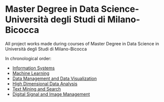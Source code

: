 # Master Degree in Data Science-Università degli Studi di Milano-Bicocca
All project works made during courses of Master Degree in Data Science in Università degli Studi di Milano-Bicocca

In chronological order:
- [Information Systems](https://github.com/BigCarl89/MSc-DataScience-Bicocca/tree/main/Information%20Systems)
- [Machine Learning](https://github.com/BigCarl89/MSc-DataScience-Bicocca/tree/main/Machine%20Learning)
- [Data Management and Data Visualization](https://github.com/BigCarl89/MSc-DataScience-Bicocca/tree/main/Data%20Management%20and%20Data%20Visualization)
- [High Dimensional Data Analysis](https://github.com/BigCarl89/MSc-DataScience-Bicocca/tree/main/High%20Dimensional%20Data%20Analysis)
- [Text Mining and Search](https://github.com/BigCarl89/MSc-DataScience-Bicocca/tree/main/Text%20Mining%20and%20Search)
- [Digital Signal and Image Management](https://github.com/BigCarl89/MSc-DataScience-Bicocca/tree/main/Digital%20Signal%20and%20Image%20Management)
